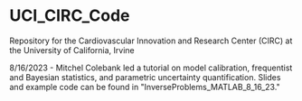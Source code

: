 # UCI_CIRC_Code
Repository for the Cardiovascular Innovation and Research Center (CIRC) at the University of California, Irvine

8/16/2023 - Mitchel Colebank led a tutorial on model calibration, frequentist and Bayesian statistics, and parametric uncertainty quantification. Slides and example code can be found in "InverseProblems_MATLAB_8_16_23."
